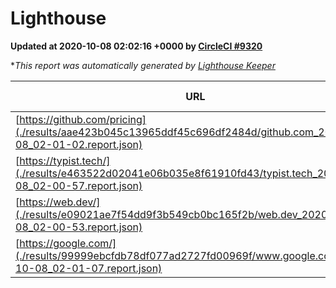 
# Lighthouse

**Updated at 2020-10-08 02:02:16 +0000 by [CircleCI #9320](https://circleci.com/gh/ItinerisLtd/lighthouse-keeper-example/9320)**

**This report was automatically generated by [Lighthouse Keeper](https://github.com/itinerisltd/lighthouse-keeper)*

| URL | Performance | Accessibility | Best Practices | SEO | PWA | Updated At |
| --- | --- | --- | --- | --- | --- | --- |
| [https://github.com/pricing](./results/aae423b045c13965ddf45c696df2484d/github.com_2020-10-08_02-01-02.report.json) | 0.56 | 0.96 | 0.93 | 0.85 | 0.54 | 2020-10-08T02:01:02.846Z |
| [https://typist.tech/](./results/e463522d02041e06b035e8f61910fd43/typist.tech_2020-10-08_02-00-57.report.json) | 0.86 | 0.92 | 0.93 | 0.99 | 0.57 | 2020-10-08T02:00:57.736Z |
| [https://web.dev/](./results/e09021ae7f54dd9f3b549cb0bc165f2b/web.dev_2020-10-08_02-00-53.report.json) | 0.86 | 1 | 0.93 | 0.99 | 0.96 | 2020-10-08T02:00:53.933Z |
| [https://google.com/](./results/99999ebcfdb78df077ad2727fd00969f/www.google.com_2020-10-08_02-01-07.report.json) | 0.76 | 0.9 | 0.93 | 0.85 | 0.54 | 2020-10-08T02:01:07.259Z |
